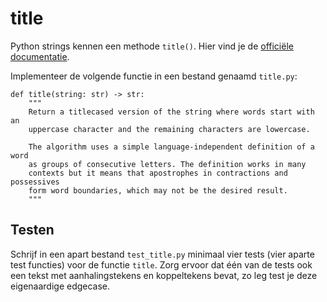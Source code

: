 # title

Python strings kennen een methode `title()`. Hier vind je de [officiële documentatie](https://docs.python.org/3/library/stdtypes.html#str.title).

Implementeer de volgende functie in een bestand genaamd `title.py`:

    def title(string: str) -> str:
        """
        Return a titlecased version of the string where words start with an
        uppercase character and the remaining characters are lowercase.

        The algorithm uses a simple language-independent definition of a word
        as groups of consecutive letters. The definition works in many
        contexts but it means that apostrophes in contractions and possessives
        form word boundaries, which may not be the desired result.
        """

## Testen

Schrijf in een apart bestand `test_title.py` minimaal vier tests (vier aparte test functies) voor de functie `title`. Zorg ervoor dat één van de tests ook een tekst met aanhalingstekens en koppeltekens bevat, zo leg test je deze eigenaardige edgecase.